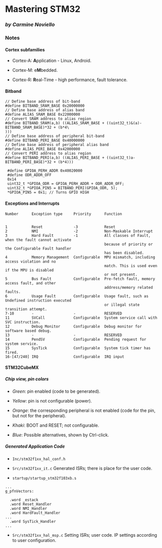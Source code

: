 # Mastering STM32
### *by Carmine Noviello*

### Notes

#### Cortex subfamilies

- Cortex-A: **A**pplication - Linux, Android.

- Cortex-M: e**M**bedded.

- Cortex-R: **R**eal-Time - high performance, fault tolerance.

#### Bitband

```
// Define base address of bit-band
#define BITBAND_SRAM_BASE 0x20000000
// Define base address of alias band
#define ALIAS_SRAM_BASE 0x22000000
// Convert SRAM address to alias region
#define BITBAND_SRAM(a,b) ((ALIAS_SRAM_BASE + ((uint32_t)&(a)-BITBAND_SRAM_BASE)*32 + (b*4\
)))
// Define base address of peripheral bit-band
#define BITBAND_PERI_BASE 0x40000000
// Define base address of peripheral alias band
#define ALIAS_PERI_BASE 0x42000000
// Convert PERI address to alias region
#define BITBAND_PERI(a,b) ((ALIAS_PERI_BASE + ((uint32_t)a-BITBAND_PERI_BASE)*32 + (b*4)))

```
```
 #define GPIOA_PERH_ADDR 0x40020000
 #define ODR_ADDR_OFF
 0x14
 uint32_t *GPIOA_ODR = GPIOA_PERH_ADDR + ODR_ADDR_OFF;
 uint32_t *GPIOA_PIN5 = BITBAND_PERI(GPIOA_ODR, 5);
 *GPIOA_PIN5 = 0x1; // Turns GPIO HIGH

```

#### Exceptions and Interrupts

```
Number      Exception type     Priority      Function


1           Reset              -3            Reset
2           NMI                -2            Non-Maskable Interrupt
3           Hard Fault         -1            All classes of Fault, when the fault cannot activate
                                             because of priority or the Configurable Fault handler
                                             has been disabled.
4           Memory Management  Configurable  MPU mismatch, including access violation and no
                                             match. This is used even if the MPU is disabled
                                             or not present.
5           Bus Fault          Configurable  Pre-fetch fault, memory access fault, and other
                                             address/memory related faults.
6           Usage Fault        Configurable  Usage fault, such as Undefined instruction executed
                                             or illegal state transition attempt.
7-10        -                  -             RESERVED
11          SVCall             Configurable  System service call with SVC instruction.
12          Debug Monitor      Configurable  Debug monitor for software based debug.
13          -                  -             RESERVED
14          PendSV             Configurable  Pending request for system service.
15          SysTick            Configurable  System tick timer has fired.
16-[47/240] IRQ                Configurable  IRQ input
```

#### STM32CubeMX

##### Chip view, pin colors

- *Green*: pin enabled (code to be generated).

- *Yellow*: pin is not configurable (power).

- *Orange*: the corresponding peripheral is not enabled (code for the pin, but not for the peripheral).

- *Khaki*: BOOT and RESET; not configurable.

- *Blue*: Possible alternatives, shown by Ctrl-click.

##### Generated Application Code

- `Inc/stm32f1xx_hal_conf.h`

- `Src/stm32f1xx_it.c` Generated ISRs; there is place for the user code.

- `startup/startup_stm32f103xb.s` 
```
...
g_pfnVectors:

  .word _estack
  .word Reset_Handler
  .word NMI_Handler
  .word HardFault_Handler
...
  .word SysTick_Handler
...
```
- `Src/stm32f1xx_hal_msp.c` Setting ISRs; user code. IP settings according to user configuration.